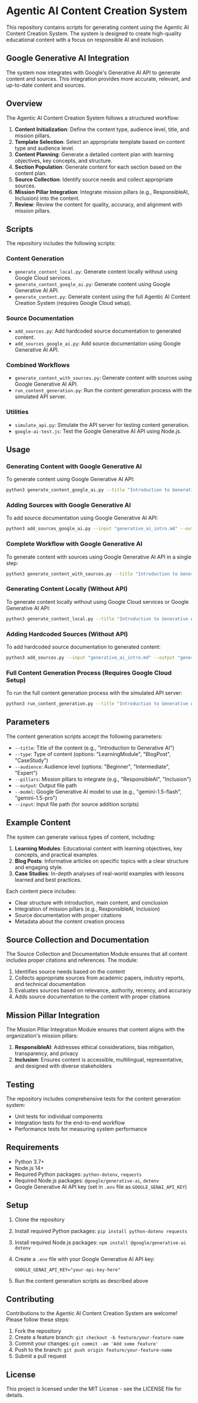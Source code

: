 # Agentic AI Content Creation System

This repository contains scripts for generating content using the Agentic AI Content Creation System. The system is designed to create high-quality educational content with a focus on responsible AI and inclusion.

## Google Generative AI Integration

The system now integrates with Google's Generative AI API to generate content and sources. This integration provides more accurate, relevant, and up-to-date content and sources.

## Overview

The Agentic AI Content Creation System follows a structured workflow:

1. **Content Initialization**: Define the content type, audience level, title, and mission pillars.
2. **Template Selection**: Select an appropriate template based on content type and audience level.
3. **Content Planning**: Generate a detailed content plan with learning objectives, key concepts, and structure.
4. **Section Population**: Generate content for each section based on the content plan.
5. **Source Collection**: Identify source needs and collect appropriate sources.
6. **Mission Pillar Integration**: Integrate mission pillars (e.g., ResponsibleAI, Inclusion) into the content.
7. **Review**: Review the content for quality, accuracy, and alignment with mission pillars.

## Scripts

The repository includes the following scripts:

### Content Generation

- `generate_content_local.py`: Generate content locally without using Google Cloud services.
- `generate_content_google_ai.py`: Generate content using Google Generative AI API.
- `generate_content.py`: Generate content using the full Agentic AI Content Creation System (requires Google Cloud setup).

### Source Documentation

- `add_sources.py`: Add hardcoded source documentation to generated content.
- `add_sources_google_ai.py`: Add source documentation using Google Generative AI API.

### Combined Workflows

- `generate_content_with_sources.py`: Generate content with sources using Google Generative AI API.
- `run_content_generation.py`: Run the content generation process with the simulated API server.

### Utilities

- `simulate_api.py`: Simulate the API server for testing content generation.
- `google-ai-test.js`: Test the Google Generative AI API using Node.js.

## Usage

### Generating Content with Google Generative AI

To generate content using Google Generative AI API:

```bash
python3 generate_content_google_ai.py --title "Introduction to Generative AI" --type "LearningModule" --audience "Beginner" --pillars "ResponsibleAI" "Inclusion" --output "generative_ai_intro.md" --model "gemini-1.5-flash"
```

### Adding Sources with Google Generative AI

To add source documentation using Google Generative AI API:

```bash
python3 add_sources_google_ai.py --input "generative_ai_intro.md" --output "generative_ai_intro_with_sources.md" --model "gemini-1.5-flash"
```

### Complete Workflow with Google Generative AI

To generate content with sources using Google Generative AI API in a single step:

```bash
python3 generate_content_with_sources.py --title "Introduction to Generative AI" --type "LearningModule" --audience "Beginner" --pillars "ResponsibleAI" "Inclusion" --output "generative_ai_intro_with_sources.md" --model "gemini-1.5-flash"
```

### Generating Content Locally (Without API)

To generate content locally without using Google Cloud services or Google Generative AI API:

```bash
python3 generate_content_local.py --title "Introduction to Generative AI" --type "LearningModule" --audience "Beginner" --pillars "ResponsibleAI" "Inclusion" --output "generative_ai_intro.md"
```

### Adding Hardcoded Sources (Without API)

To add hardcoded source documentation to generated content:

```bash
python3 add_sources.py --input "generative_ai_intro.md" --output "generative_ai_intro_with_sources.md"
```

### Full Content Generation Process (Requires Google Cloud Setup)

To run the full content generation process with the simulated API server:

```bash
python3 run_content_generation.py --title "Introduction to Generative AI" --type "LearningModule" --audience "Beginner" --pillars "ResponsibleAI" "Inclusion" --output "generative_ai_intro.md"
```

## Parameters

The content generation scripts accept the following parameters:

- `--title`: Title of the content (e.g., "Introduction to Generative AI")
- `--type`: Type of content (options: "LearningModule", "BlogPost", "CaseStudy")
- `--audience`: Audience level (options: "Beginner", "Intermediate", "Expert")
- `--pillars`: Mission pillars to integrate (e.g., "ResponsibleAI", "Inclusion")
- `--output`: Output file path
- `--model`: Google Generative AI model to use (e.g., "gemini-1.5-flash", "gemini-1.5-pro")
- `--input`: Input file path (for source addition scripts)

## Example Content

The system can generate various types of content, including:

1. **Learning Modules**: Educational content with learning objectives, key concepts, and practical examples.
2. **Blog Posts**: Informative articles on specific topics with a clear structure and engaging style.
3. **Case Studies**: In-depth analyses of real-world examples with lessons learned and best practices.

Each content piece includes:

- Clear structure with introduction, main content, and conclusion
- Integration of mission pillars (e.g., ResponsibleAI, Inclusion)
- Source documentation with proper citations
- Metadata about the content creation process

## Source Collection and Documentation

The Source Collection and Documentation Module ensures that all content includes proper citations and references. The module:

1. Identifies source needs based on the content
2. Collects appropriate sources from academic papers, industry reports, and technical documentation
3. Evaluates sources based on relevance, authority, recency, and accuracy
4. Adds source documentation to the content with proper citations

## Mission Pillar Integration

The Mission Pillar Integration Module ensures that content aligns with the organization's mission pillars:

1. **ResponsibleAI**: Addresses ethical considerations, bias mitigation, transparency, and privacy
2. **Inclusion**: Ensures content is accessible, multilingual, representative, and designed with diverse stakeholders

## Testing

The repository includes comprehensive tests for the content generation system:

- Unit tests for individual components
- Integration tests for the end-to-end workflow
- Performance tests for measuring system performance

## Requirements

- Python 3.7+
- Node.js 14+
- Required Python packages: `python-dotenv`, `requests`
- Required Node.js packages: `@google/generative-ai`, `dotenv`
- Google Generative AI API key (set in `.env` file as `GOOGLE_GENAI_API_KEY`)

## Setup

1. Clone the repository
2. Install required Python packages: `pip install python-dotenv requests`
3. Install required Node.js packages: `npm install @google/generative-ai dotenv`
4. Create a `.env` file with your Google Generative AI API key:

   ```env
   GOOGLE_GENAI_API_KEY="your-api-key-here"
   ```

5. Run the content generation scripts as described above

## Contributing

Contributions to the Agentic AI Content Creation System are welcome! Please follow these steps:

1. Fork the repository
2. Create a feature branch: `git checkout -b feature/your-feature-name`
3. Commit your changes: `git commit -am 'Add some feature'`
4. Push to the branch: `git push origin feature/your-feature-name`
5. Submit a pull request

## License

This project is licensed under the MIT License - see the LICENSE file for details.
